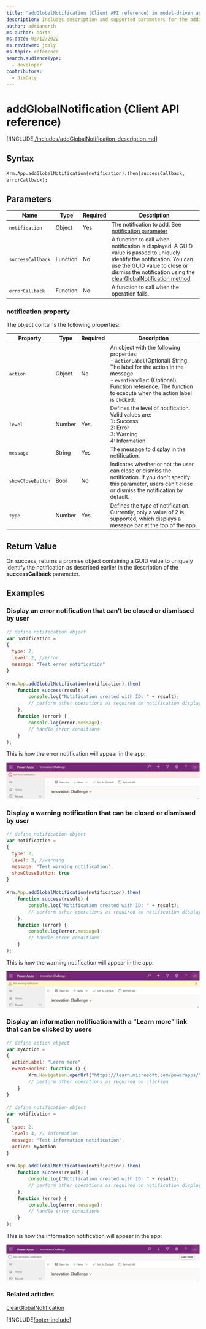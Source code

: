 ```yaml
---
title: "addGlobalNotification (Client API reference) in model-driven apps| MicrosoftDocs"
description: Includes description and supported parameters for the addGlobalNotification method.
author: adrianorth
ms.author: aorth
ms.date: 03/12/2022
ms.reviewer: jdaly
ms.topic: reference
search.audienceType: 
  - developer
contributors:
  - JimDaly
---
```

# addGlobalNotification (Client API reference)

[!INCLUDE[./includes/addGlobalNotification-description.md](./includes/addGlobalNotification-description.md)]

## Syntax

`Xrm.App.addGlobalNotification(notification).then(successCallback, errorCallback);`

## Parameters

|Name|Type|Required|Description|
|---|---|---|---|
|`notification`|Object|Yes|The notification to add. See [notification parameter](#notification-property)|
|`successCallback`|Function|No|A function to call when notification is displayed. A GUID value is passed to uniquely identify the notification. You can use the GUID value to close or dismiss the notification using the [clearGlobalNotification method](clearGlobalNotification.md).|
|`errorCallback`|Function|No|A function to call when the operation fails.|

### notification property

The object contains the following properties:

|Property|Type|Required|Description|
|---|---|---|---|
|`action`|Object|No|An object with the following properties: <br />- `actionLabel`(Optional) String. The label for the action in the message.<br />- `eventHandler`: (Optional) Function reference. The function to execute when the action label is clicked.|
|`level`|Number|Yes|Defines the level of notification. Valid values are:<br />1: Success<br />2: Error<br />3: Warning<br />4: Information|
|`message`|String|Yes|The message to display in the notification.|
|`showCloseButton`|Bool|No|Indicates whether or not the user can close or dismiss the notification. If you don't specify this parameter, users can't close or dismiss the notification by default.|
|`type`|Number|Yes|Defines the type of notification. Currently, only a value of 2 is supported, which displays a message bar at the top of the app.|


## Return Value

On success, returns a promise object containing a GUID value to uniquely identify the notification as described earlier in the description of the **successCallback** parameter.

## Examples

### Display an error notification that can't be closed or dismissed by user

```JavaScript
// define notification object
var notification = 
{
  type: 2,
  level: 2, //error
  message: "Test error notification"
}

Xrm.App.addGlobalNotification(notification).then(
    function success(result) {
        console.log("Notification created with ID: " + result);
        // perform other operations as required on notification display
    },
    function (error) {
        console.log(error.message);
        // handle error conditions
    }
);
```

This is how the error notification will appear in the app:

![Example error notification.](media/add-global-error.png "Example error notification")

### Display a warning notification that can be closed or dismissed by user

```JavaScript
// define notification object
var notification = 
{
  type: 2,
  level: 3, //warning
  message: "Test warning notification",
  showCloseButton: true
}

Xrm.App.addGlobalNotification(notification).then(
    function success(result) {
        console.log("Notification created with ID: " + result);
        // perform other operations as required on notification display
    },
    function (error) {
        console.log(error.message);
        // handle error conditions
    }
);
```

This is how the warning notification will appear in the app:

![Example warning notification.](media/add-global-warning.png "Example warning notification")

### Display an information notification with a "Learn more" link that can be clicked by users

```javascript
// define action object
var myAction =
{
  actionLabel: "Learn more", 
  eventHandler: function () {
        Xrm.Navigation.openUrl("https://learn.microsoft.com/powerapps/");
        // perform other operations as required on clicking
    }
}

// define notification object
var notification = 
{
  type: 2,
  level: 4, // information
  message: "Test information notification",  
  action: myAction
}

Xrm.App.addGlobalNotification(notification).then(
    function success(result) {
        console.log("Notification created with ID: " + result);
        // perform other operations as required on notification display
    },
    function (error) {
        console.log(error.message);
        // handle error conditions
    }
);
```

This is how the information notification will appear in the app:

![Example information notification.](media/add-global-information.png "Example information notification")

### Related articles

[clearGlobalNotification](clearGlobalnotification.md)


[!INCLUDE[footer-include](../../../../../includes/footer-banner.md)]

